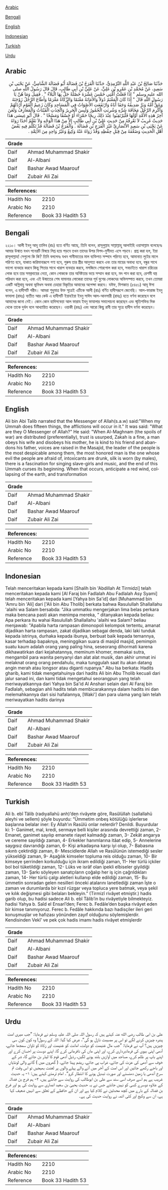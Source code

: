 [Arabic](#arabic)

[Bengali](#bengali)

[English](#english)

[Indonesian](#indonesian)

[Turkish](#turkish)

[Urdu](#urdu)

## Arabic


<div dir="rtl" lang="ar" style={{fontSize:'larger',backgroundColor:'#f8f9fa',padding:20}}>
حَدَّثَنَا صَالِحُ بْنُ عَبْدِ اللَّهِ التِّرْمِذِيُّ، حَدَّثَنَا الْفَرَجُ بْنُ فَضَالَةَ أَبُو فَضَالَةَ الشَّامِيُّ، عَنْ يَحْيَى بْنِ سَعِيدٍ، عَنْ مُحَمَّدِ بْنِ عَمْرِو بْنِ عَلِيٍّ، عَنْ عَلِيِّ بْنِ أَبِي طَالِبٍ، قَالَ قَالَ رَسُولُ اللَّهِ صلى الله عليه وسلم ‏"‏ إِذَا فَعَلَتْ أُمَّتِي خَمْسَ عَشْرَةَ خَصْلَةً حَلَّ بِهَا الْبَلاَءُ ‏"‏ ‏.‏ فَقِيلَ وَمَا هُنَّ يَا رَسُولَ اللَّهِ قَالَ ‏"‏ إِذَا كَانَ الْمَغْنَمُ دُوَلاً وَالأَمَانَةُ مَغْنَمًا وَالزَّكَاةُ مَغْرَمًا وَأَطَاعَ الرَّجُلُ زَوْجَتَهُ وَعَقَّ أُمَّهُ وَبَرَّ صَدِيقَهُ وَجَفَا أَبَاهُ وَارْتَفَعَتِ الأَصْوَاتُ فِي الْمَسَاجِدِ وَكَانَ زَعِيمُ الْقَوْمِ أَرْذَلَهُمْ وَأُكْرِمَ الرَّجُلُ مَخَافَةَ شَرِّهِ وَشُرِبَتِ الْخُمُورُ وَلُبِسَ الْحَرِيرُ وَاتُّخِذَتِ الْقَيْنَاتُ وَالْمَعَازِفُ وَلَعَنَ آخِرُ هَذِهِ الأُمَّةِ أَوَّلَهَا فَلْيَرْتَقِبُوا عِنْدَ ذَلِكَ رِيحًا حَمْرَاءَ أَوْ خَسْفًا وَمَسْخًا ‏"‏ ‏.‏ قَالَ أَبُو عِيسَى هَذَا حَدِيثٌ غَرِيبٌ لاَ نَعْرِفُهُ مِنْ حَدِيثِ عَلِيِّ بْنِ أَبِي طَالِبٍ إِلاَّ مِنْ هَذَا الْوَجْهِ وَلاَ نَعْلَمُ أَحَدًا رَوَاهُ عَنْ يَحْيَى بْنِ سَعِيدٍ الأَنْصَارِيِّ غَيْرَ الْفَرَجِ بْنِ فَضَالَةَ ‏.‏ وَالْفَرَجُ بْنُ فَضَالَةَ قَدْ تَكَلَّمَ فِيهِ بَعْضُ أَهْلِ الْحَدِيثِ وَضَعَّفَهُ مِنْ قِبَلِ حِفْظِهِ وَقَدْ رَوَاهُ عَنْهُ وَكِيعٌ وَغَيْرُ وَاحِدٍ مِنَ الأَئِمَّةِ ‏.‏
</div>
<div style={{backgroundColor:'#f8f9fa',padding:20, marginBottom: 10}}><table> <thead> <tr> <th>Grade</th> <th></th> </tr> </thead> <tbody> <tr><td>Daif</td><td>Ahmad Muhammad Shakir</td></tr><tr><td>Daif</td><td>Al-Albani</td></tr><tr><td>Daif</td><td>Bashar Awad Maarouf</td></tr><tr><td>Daif</td><td>Zubair Ali Zai</td></tr></tbody></table><table> <thead> <tr> <th>References:</th> <th></th> </tr> </thead> <tbody><tr><td>Hadith No</td><td>2210</td></tr><tr><td>Arabic No</td><td>2210</td></tr><tr><td>Reference</td><td>Book 33 Hadith 53</td></tr></tbody></table></div>

## Bengali


<div dir="ltr" lang="bn" style={{fontSize:'larger',backgroundColor:'#f8f9fa',padding:20}}>
২২১০। আলী ইবনু আবূ তালিব (রাঃ) হতে বর্ণিত আছে, তিনি বলেন, রাসূলুল্লাহ সাল্লাল্লাহু আলাইহি ওয়াসাল্লাম বলেছেনঃ আমার উন্মাত যখন পনেরটি বিষয়ে লিপ্ত হয়ে পড়বে তখন তাদের উপর বিপদ-মুসীবত এসে পড়বে। প্রশ্ন করা হল, ইয়া রাসূলাল্লাহ! সেগুলো কি কি? তিনি বললেনঃ যখন গানীমাতের মাল ব্যক্তিগত সম্পদে পরিণত হবে, আমানাত লুটের মালে পরিণত হবে, যাকাত জরিমানারূপে গণ্য হবে, পুরুষ তার স্ত্রীর আনুগত্য করবে এবং তার মায়ের অবাধ্য হবে, বন্ধুর সাথে ভালো ব্যবহার করবে কিন্তু পিতার সাথে খারাপ ব্যবহার করবে, মসজিদে শোরগোল করা হবে, সবচাইতে খারাপ চরিত্রের লোক হবে তার সম্প্রদায়ের নেতা, কোন লোককে তার অনিষ্টতার ভয়ে সম্মান করা হবে, মদ পান করা হবে, রেশমী বস্ত্র পরিধান করা হবে, এবং এই উন্মাতের শেষ যামানার লোকেরা তাদের পূর্ব যুগের লোকদের অভিসম্পাত করবে, তখন তোমরা একটি অগ্নিবায়ু অথবা ভূমিধস অথবা চেহারা বিকৃতির আযাবের অপেক্ষা করবে। যঈফ, মিশকাত (৫৪৫১) আবূ ঈসা বলেন, এ হাদীসটি গরীব। আমরা শুধুমাত্র উক্ত সূত্রেই এটিকে আলী (রাঃ) বর্ণিত হাদীসরূপে জেনেছি। আল-ফারাজ ইবনু ফাযালা (রাহঃ) ব্যতীত আর কেউ এ হাদীসটি ইয়াহইয়া ইবনু সাঈদ আল-আনসারী (রাহঃ) হতে বর্ণনা করেছেন বলে আমাদের জানা নেই। কোন কোন হাদিসবেত্তা আল ফারায ইবনু ফাযালার সমালোচনা করেছেন এবং স্মৃতিশক্তির দিক থেকে তাকে দুর্বল বলে আখ্যায়িত করেছেন। ওয়াকী (রহঃ) এবং আরো কিছু রাবী তার সূত্রে হাদীস বর্ণনা করেছেন।
</div>
<div style={{backgroundColor:'#f8f9fa',padding:20, marginBottom: 10}}><table> <thead> <tr> <th>Grade</th> <th></th> </tr> </thead> <tbody> <tr><td>Daif</td><td>Ahmad Muhammad Shakir</td></tr><tr><td>Daif</td><td>Al-Albani</td></tr><tr><td>Daif</td><td>Bashar Awad Maarouf</td></tr><tr><td>Daif</td><td>Zubair Ali Zai</td></tr></tbody></table><table> <thead> <tr> <th>References:</th> <th></th> </tr> </thead> <tbody><tr><td>Hadith No</td><td>2210</td></tr><tr><td>Arabic No</td><td>2210</td></tr><tr><td>Reference</td><td>Book 33 Hadith 53</td></tr></tbody></table></div>

## English


<div dir="ltr" lang="en" style={{fontSize:'larger',backgroundColor:'#f8f9fa',padding:20}}>
Ali bin Abi Talib narrated that the Messenger of Allah(s.a.w) said:"When my Ummah does fifteen things, the afflictions will occur in it." It was said: "What are they O Messenger of Allah?" He said: "When Al-Maghnam (the spoils of war) are distributed (preferentially), trust is usurped, Zakah is a fine, a man obeys his wife and disobeys his mother, he is kind to his friend and abandons his father, voices are raised in the Masajid, the leader of the people is the most despicable among them, the most honored man is the one whose evil the people are afraid of, intoxicants are drunk, silk is worn (by males), there is a fascination for singing slave-girls and music, and the end of this Ummah curses its beginning. When that occurs, anticipate a red wind, collapsing of the earth, and transformation
</div>
<div style={{backgroundColor:'#f8f9fa',padding:20, marginBottom: 10}}><table> <thead> <tr> <th>Grade</th> <th></th> </tr> </thead> <tbody> <tr><td>Daif</td><td>Ahmad Muhammad Shakir</td></tr><tr><td>Daif</td><td>Al-Albani</td></tr><tr><td>Daif</td><td>Bashar Awad Maarouf</td></tr><tr><td>Daif</td><td>Zubair Ali Zai</td></tr></tbody></table><table> <thead> <tr> <th>References:</th> <th></th> </tr> </thead> <tbody><tr><td>Hadith No</td><td>2210</td></tr><tr><td>Arabic No</td><td>2210</td></tr><tr><td>Reference</td><td>Book 33 Hadith 53</td></tr></tbody></table></div>

## Indonesian


<div dir="ltr" lang="id" style={{fontSize:'larger',backgroundColor:'#f8f9fa',padding:20}}>
Telah menceritakan kepada kami [Shalih bin 'Abdillah At Tirmidzi] telah menceritakan kepada kami [Al Faraj bin Fadlalah Abu Fadlalah Asy Syami] telah menceritakan kepada kami [Yahya bin Sa'id] dari [Muhammad bin 'Amru bin 'Ali] dari ['Ali bin Abu Tholib] berkata bahwa Rasulullah Shallallahu 'alaihi wa Salam bersabda: "Jika ummatku mengerjakan lima belas perkara maka bencana pasti akan menimpa mereka, " ditanyakan kepada beliau: Apa perkara itu wahai Rasulullah Shallallahu 'alaihi wa Salam? beliau menjawab: "Apabila harta rampasan dimonopoli kelompok tertentu, amanat dijadikan harta rampasan, zakat dijadikan sebagai denda, laki laki tunduk kepada istrinya, durhaka kepada ibunya, berbuat baik kepada temannya, kasar terhadap bapaknya, meninggikan suara di masjid masjid, pemimpin suatu kaum adalah orang yang paling hina, seseorang dihormati karena dikhawatirkan dari kejahatannya, meminum khomer, memakai sutra, mengambil para wanita penyanyi dan alat alat musik, dan akhir ummat ini melaknat orang orang pendahulu, maka tunggulah saat itu akan datang angin merah atau longsor atau diganti rupanya." Abu Isa berkata: Hadits gharib, kami tidak mengetahuinya dari hadits Ali bin Abu Tholib kecuali dari jalur sanad ini, dan kami tidak mengetahui seorangpun yang telah meriwayatkannya dari Yahya bin Sa'id Al Anshari selain dari Al Faraj bin Fadlalah, sebagian ahli hadits telah membicarakannya dalam hadits ini dan melemahkannya dari sisi hafalannya, [Waki'] dan para ulama yang lain telah meriwayatkan hadits darinya
</div>
<div style={{backgroundColor:'#f8f9fa',padding:20, marginBottom: 10}}><table> <thead> <tr> <th>Grade</th> <th></th> </tr> </thead> <tbody> <tr><td>Daif</td><td>Ahmad Muhammad Shakir</td></tr><tr><td>Daif</td><td>Al-Albani</td></tr><tr><td>Daif</td><td>Bashar Awad Maarouf</td></tr><tr><td>Daif</td><td>Zubair Ali Zai</td></tr></tbody></table><table> <thead> <tr> <th>References:</th> <th></th> </tr> </thead> <tbody><tr><td>Hadith No</td><td>2210</td></tr><tr><td>Arabic No</td><td>2210</td></tr><tr><td>Reference</td><td>Book 33 Hadith 53</td></tr></tbody></table></div>

## Turkish


<div dir="ltr" lang="tr" style={{fontSize:'larger',backgroundColor:'#f8f9fa',padding:20}}>
Ali b. ebî Tâlib (radıyallahü anh)’den rivâyete göre, Rasûlüllah (sallallahü aleyhi ve sellem) şöyle buyurdu: “Ümmetim onbeş kötülüğü işlerlerse başlarına belalar iner: Ey Allah’ın Rasûlü onlar nelerdir? Denildi. Buyurdular ki: 1- Ganimet, mal, kredi, sermaye belli kişiler arasında devrettiği zaman, 2- Emanet, ganimet sayılıp emanete riayet kalmadığı zaman, 3- Zekât angarya ve cereme sayıldığı zaman, 4- Erkekler hanımlarına itâat edip, 5- Annelerine saygısız davrandığı zaman, 6- Kişi arkadaşına karşı iyi olup, 7- Babasına sıkıntı çektirdiği zaman, 8- Mescidlerde Allah ve Rasûlünün istemediği sesler yükseldiği zaman, 9- Aşağılık kimseler topluma reis olduğu zaman, 10- Bir kimseye şerrinden korkulduğu için ikram edildiği zaman, 11- Her türlü içkiler bol bol tüketildiği zaman, 12- Lüks ve isrâf olan ipekli elbiseler giyildiği zaman, 13- Şarkı söyleyen sanatçıların çoğalıp her iş için çağrıldıkları zaman, 14- Her türlü çalgı aletleri kullanıp elde edildiği zaman, 15- Bu ümmetin sonradan gelen nesilleri önceki atalarını lanetlediği zaman İşte o zaman ve durumlarda bir kızıl rüzgar veya topluca yere batmak, veya şekil ve kılık değişmesi gibi belaları bekleyin.” (Tirmizî rivâyet etmiştir.) hadis garib olup, bu hadisi sadece Ali b. ebî Tâlib’in bu rivâyetiyle bilmekteyiz. hadisi Yahya b. Saîd el Ensarî’den; Ferec b. Fedâle’den başka rivâyet eden bir kimse tanımıyoruz. Ferec b. Fedâle hakkında bazı hadisçiler ileri geri konuşmuşlar ve hafızası yönünden zayıf olduğunu söylemişlerdir. Kendisinden Vekî’ ve pek çok hadis imamı hadis rivâyet etmişlerdir
</div>
<div style={{backgroundColor:'#f8f9fa',padding:20, marginBottom: 10}}><table> <thead> <tr> <th>Grade</th> <th></th> </tr> </thead> <tbody> <tr><td>Daif</td><td>Ahmad Muhammad Shakir</td></tr><tr><td>Daif</td><td>Al-Albani</td></tr><tr><td>Daif</td><td>Bashar Awad Maarouf</td></tr><tr><td>Daif</td><td>Zubair Ali Zai</td></tr></tbody></table><table> <thead> <tr> <th>References:</th> <th></th> </tr> </thead> <tbody><tr><td>Hadith No</td><td>2210</td></tr><tr><td>Arabic No</td><td>2210</td></tr><tr><td>Reference</td><td>Book 33 Hadith 53</td></tr></tbody></table></div>

## Urdu


<div dir="rtl" lang="ur" style={{fontSize:'larger',backgroundColor:'#f8f9fa',padding:20}}>
علی بن ابی طالب رضی الله عنہ کہتے ہیں کہ رسول اللہ صلی اللہ علیہ وسلم نے فرمایا: ”جب میری امت پندرہ چیزیں کرنے لگے تو اس پر مصیبت نازل ہو گی“، عرض کیا گیا: اللہ کے رسول! وہ کون کون سی چیزیں ہیں؟ آپ نے فرمایا: ”جب مال غنیمت کو دولت، امانت کو غنیمت اور زکاۃ کو تاوان سمجھا جائے، آدمی اپنی بیوی کی فرمانبرداری کرے، اور اپنی ماں کی نافرمانی کرے گا، اپنے دوست پر احسان کرے اور اپنے باپ پر ظلم کرے، مساجد میں آوازیں بلند ہونے لگیں، رذیل آدمی قوم کا لیڈر بن جائے گا، شر کے خوف سے آدمی کی عزت کی جائے، شراب پی جائے، ریشم پہنا جائے، ( گھروں میں ) گانے والی لونڈیاں اور باجے رکھے جائیں اور اس امت کے آخر میں آنے والے پہلے والوں پر لعنت بھیجیں تو اس وقت تم سرخ آندھی یا زمین دھنسنے اور صورت تبدیل ہونے کا انتظار کرو“۔ امام ترمذی کہتے ہیں: ۱- یہ حدیث غریب ہے ہم اسے صرف اسی سند سے علی بن ابوطالب کی روایت سے جانتے ہیں، ۲- ہم فرج بن فضالہ کے علاوہ دوسرے کسی کو نہیں جانتے جس نے یہ حدیث یحییٰ بن سعید انصاری سے روایت کی ہو اور فرج بن فضالہ کے بارے میں کچھ محدثین نے کلام کیا ہے اور ان کے حافظے کے تعلق سے انہیں ضعیف کہا ہے، ان سے وکیع اور کئی ائمہ نے روایت حدیث کی ہے۔
</div>
<div style={{backgroundColor:'#f8f9fa',padding:20, marginBottom: 10}}><table> <thead> <tr> <th>Grade</th> <th></th> </tr> </thead> <tbody> <tr><td>Daif</td><td>Ahmad Muhammad Shakir</td></tr><tr><td>Daif</td><td>Al-Albani</td></tr><tr><td>Daif</td><td>Bashar Awad Maarouf</td></tr><tr><td>Daif</td><td>Zubair Ali Zai</td></tr></tbody></table><table> <thead> <tr> <th>References:</th> <th></th> </tr> </thead> <tbody><tr><td>Hadith No</td><td>2210</td></tr><tr><td>Arabic No</td><td>2210</td></tr><tr><td>Reference</td><td>Book 33 Hadith 53</td></tr></tbody></table></div>